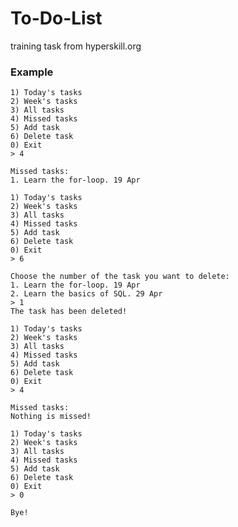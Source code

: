 # To-Do-List
training task from hyperskill.org

### Example

<pre><code class="language-no-highlight">1) Today's tasks
2) Week's tasks
3) All tasks
4) Missed tasks
5) Add task
6) Delete task
0) Exit
&gt; 4

Missed tasks:
1. Learn the for-loop. 19 Apr

1) Today's tasks
2) Week's tasks
3) All tasks
4) Missed tasks
5) Add task
6) Delete task
0) Exit
&gt; 6

Choose the number of the task you want to delete:
1. Learn the for-loop. 19 Apr
2. Learn the basics of SQL. 29 Apr
&gt; 1
The task has been deleted!

1) Today's tasks
2) Week's tasks
3) All tasks
4) Missed tasks
5) Add task
6) Delete task
0) Exit
&gt; 4

Missed tasks:
Nothing is missed!

1) Today's tasks
2) Week's tasks
3) All tasks
4) Missed tasks
5) Add task
6) Delete task
0) Exit
&gt; 0

Bye!</code></pre>
